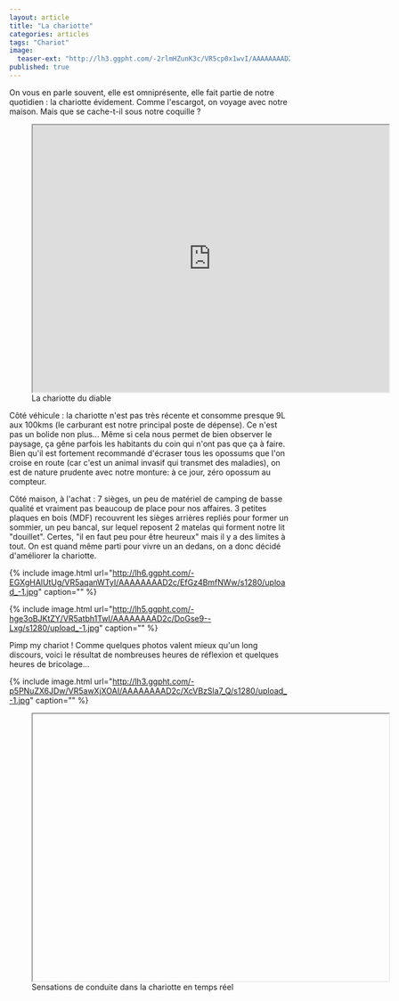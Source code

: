 ```yaml
---
layout: article
title: "La chariotte"
categories: articles
tags: "Chariot"
image: 
  teaser-ext: "http://lh3.ggpht.com/-2rlmHZunK3c/VR5cp0x1wvI/AAAAAAAAD2k/MIGcyRimeMM/s1280/upload_-1.jpg"
published: true
---
```


On vous en parle souvent, elle est omniprésente, elle fait partie de notre quotidien : la chariotte évidement. Comme l'escargot, on voyage avec notre maison. Mais que se cache-t-il sous notre coquille ?

<figure>
<iframe src="https://www.youtube.com/embed/beY-ndphzUo" width="640" height="480"></iframe>
<figcaption>
La chariotte du diable
</figcaption>
</figure>

Côté véhicule : la chariotte n'est pas très récente et consomme presque 9L aux 100kms (le carburant est notre principal poste de dépense). Ce n'est pas un bolide non plus... Même si cela nous permet de bien observer le paysage, ça gêne parfois les habitants du coin qui n'ont pas que ça à faire. Bien qu'il est fortement recommandé d'écraser tous les opossums que l'on croise en route (car c'est un animal invasif qui transmet des maladies), on est de nature prudente avec notre monture: à ce jour, zéro opossum au compteur.

Côté maison, à l'achat : 7 sièges, un peu de matériel de camping de basse qualité et vraiment pas beaucoup de place pour nos affaires. 3 petites plaques en bois (MDF) recouvrent les sièges arrières repliés pour former un sommier, un peu bancal, sur lequel reposent 2 matelas qui forment notre lit "douillet". Certes, "il en faut peu pour être heureux" mais il y a des limites à tout. On est quand même parti pour vivre un an dedans, on a donc décidé d'améliorer la chariotte. 

{% include image.html url="http://lh6.ggpht.com/-EGXgHAlUtUg/VR5aqanWTyI/AAAAAAAAD2c/EfGz4BmfNWw/s1280/upload_-1.jpg" caption="" %}

{% include image.html url="http://lh5.ggpht.com/-hge3oBJKtZY/VR5atbh1TwI/AAAAAAAAD2c/DoGse9--Lxg/s1280/upload_-1.jpg" caption="" %}

Pimp my chariot ! Comme quelques photos valent mieux qu'un long discours, voici le résultat de nombreuses heures de réflexion et quelques heures de bricolage...

{% include image.html url="http://lh3.ggpht.com/-p5PNuZX6JDw/VR5awXjXOAI/AAAAAAAAD2c/XcVBzSla7_Q/s1280/upload_-1.jpg" caption="" %}

<figure>
<iframe src="" width="640" height="480"></iframe>
<figcaption>
Sensations de conduite dans la chariotte en temps réel
</figcaption>
</figure>


